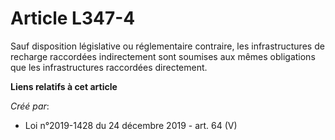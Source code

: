# Article L347-4

Sauf disposition législative ou réglementaire contraire, les infrastructures de recharge raccordées indirectement sont
soumises aux mêmes obligations que les infrastructures raccordées directement.

**Liens relatifs à cet article**

_Créé par_:

  - Loi n°2019-1428 du 24 décembre 2019 - art. 64 (V)
